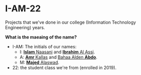 # I-AM-22

Projects that we've done in our college (Information Technology Engineering) years.

**What is the maeaing of the name?**
- I-AM: The initials of our names:
  - I: [**Islam** Naasani](https://github.com/i-3b) and [**Ibrahim** Al Assi](https://github.com/ibrahimAlAssi).
  - A: [**Amr** Kallas](https://github.com/amr-kallas) and [Bahaa Alden **Abdo**](https://github.com/bahaa-alden).
  - M: [**Majed** Alaswad](https://github.com/Majed-alaswad9).
- 22: the student class we're from (enrolled in 2019).
